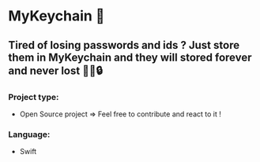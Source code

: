 #  MyKeychain 🔐

## Tired of losing passwords and ids ? Just store them in MyKeychain and they will stored forever and never lost 👌🏻🔒

### Project type:
- Open Source project => Feel free to contribute and react to it !

### Language:
- Swift
